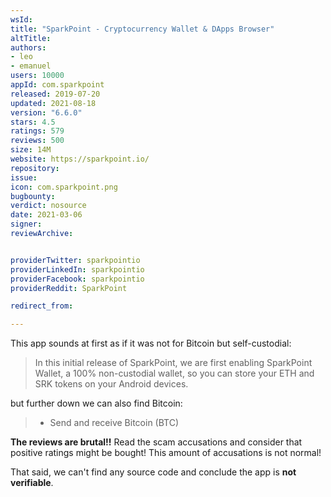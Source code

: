```yaml
---
wsId: 
title: "SparkPoint - Cryptocurrency Wallet & DApps Browser"
altTitle: 
authors:
- leo
- emanuel
users: 10000
appId: com.sparkpoint
released: 2019-07-20
updated: 2021-08-18
version: "6.6.0"
stars: 4.5
ratings: 579
reviews: 500
size: 14M
website: https://sparkpoint.io/
repository: 
issue: 
icon: com.sparkpoint.png
bugbounty: 
verdict: nosource
date: 2021-03-06
signer: 
reviewArchive:


providerTwitter: sparkpointio
providerLinkedIn: sparkpointio
providerFacebook: sparkpointio
providerReddit: SparkPoint

redirect_from:

---
```



This app sounds at first as if it was not for Bitcoin but self-custodial:

> In this initial release of SparkPoint, we are first enabling SparkPoint
  Wallet, a 100% non-custodial wallet, so you can store your ETH and SRK tokens
  on your Android devices.

but further down we can also find Bitcoin:

> - Send and receive Bitcoin (BTC)

**The reviews are brutal!!** Read the scam accusations and consider that
positive ratings might be bought! This amount of accusations is not normal!

That said, we can't find any source code and conclude the app is **not verifiable**.
